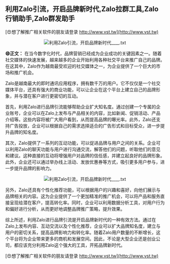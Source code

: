 ## **利用Zalo引流，开启品牌新时代,Zalo拉群工具,Zalo行销助手,Zalo群发助手**

[😍想了解推广相关软件的朋友请登录 http://www.vst.tw](http://www.vst.tw)

 <center><img src="https://vst.tw/MP4/tuiguang/png/2.png" alt="利用Zalo引流，开启品牌新时代____.txt"></center>

**😄正文：**
在当今数字化时代，品牌营销已经成为企业成功的关键因素之一。随着社交媒体的快速发展，越来越多的企业开始利用各种社交平台来推广自己的品牌。在这其中，Zalo作为越南最受欢迎的社交媒体之一，为企业提供了一个巨大的市场和推广机会。

Zalo是越南最大的即时通讯应用程序，拥有数千万的用户。它不仅仅是一个社交媒体平台，还具有强大的商业功能，可以让企业在这个平台上建立自己的品牌形象，并与潜在客户进行更密切的互动。

首先，利用Zalo进行品牌引流能够帮助企业扩大知名度。通过创建一个专属的企业账号，企业可以在Zalo上发布与产品相关的内容，比如新闻、促销活动、产品介绍等。这些内容将被广大用户看到，从而提高品牌的曝光率。此外，Zalo还支持广告投放，企业可以根据自己的需求选择适合的广告形式和目标受众，进一步提升品牌的知名度。

其次，Zalo提供了一系列的互动功能，可以促进品牌与用户之间的关系。企业可以利用Zalo的聊天功能与用户进行沟通交流，解答他们的问题，听取他们的意见和建议。这种直接的互动将增强用户对品牌的信任感，并建立起良好的品牌形象。此外，企业还可以通过举办线上活动、发放优惠券等方式，吸引更多用户参与，进一步提升品牌的影响力。

 <center><img src="https://vst.tw/MP4/tuiguang/png/3.png" alt="利用Zalo引流，开启品牌新时代____.txt"></center>

另外，Zalo还具有个性化推荐功能，可以根据用户的兴趣和喜好，向他们展示与品牌相关的内容。这为企业提供了一个更加精准的推广机会，可以将产品和服务直接呈现给潜在客户，提高转化率。同时，企业可以利用数据分析工具，对用户行为和偏好进行分析，从而更好地调整品牌推广策略，提升效果。

综上所述，利用Zalo进行品牌引流是开启品牌新时代的一种有效方法。通过在Zalo上发布内容、互动交流以及个性化推荐，企业可以扩大品牌知名度，建立与用户的密切关系，提高品牌影响力和转化率。随着Zalo用户数量的不断增长，这个平台将为企业带来更多的商机和发展空间。因此，不论是大型企业还是创业公司，都应该充分利用Zalo这个强大的工具，开拓品牌新时代。

[😍想了解推广相关软件的朋友请登录 http://www.vst.tw](http://www.vst.tw)



